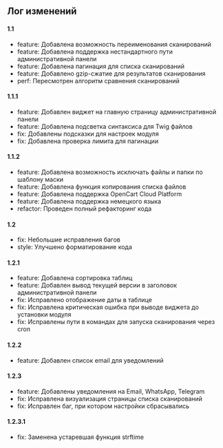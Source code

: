 ## Лог изменений

#### 1.1

* feature: Добавлена возможность переименования сканирований
* feature: Добавлена поддержка нестандартного пути административной панели
* feature: Добавлена пагинация для списка сканирований
* feature: Добавлено gzip-сжатие для результатов сканирования
* perf: Пересмотрен алгоритм сравнения сканирований

#### 1.1.1

* feature: Добавлен виджет на главную страницу административной панели
* feature: Добавлена подсветка синтаксиса для Twig файлов
* fix: Добавлены подсказки для настроек модуля
* fix: Добавлена проверка лимита для пагинации

#### 1.1.2

* feature: Добавлена возможность исключать файлы и папки по шаблону маски
* feature: Добавлена функция копирования списка файлов
* feature: Добавлена поддержка OpenCart Cloud Platform
* feature: Добавлена поддержка немецкого языка
* refactor: Проведен полный рефакторинг кода

#### 1.2

* fix: Небольшие исправления багов
* style: Улучшено форматирование кода

#### 1.2.1

* feature: Добавлена сортировка таблиц
* feature: Добавлен вывод текущей версии в заголовок административной панели
* fix: Исправлено отображение даты в таблице
* fix: Исправлена критическая ошибка при выводе виджета до установки модуля
* fix: Исправлены пути в командах для запуска сканирования через cron

#### 1.2.2

* feature: Добавлен список email для уведомлений

#### 1.2.3

* feature: Добавлены уведомления на Email, WhatsApp, Telegram
* fix: Исправлена визуализация страницы списка сканирований
* fix: Исправлен баг, при котором настройки сбрасывались

#### 1.2.3.1

* fix: Заменена устаревшая функция strftime

